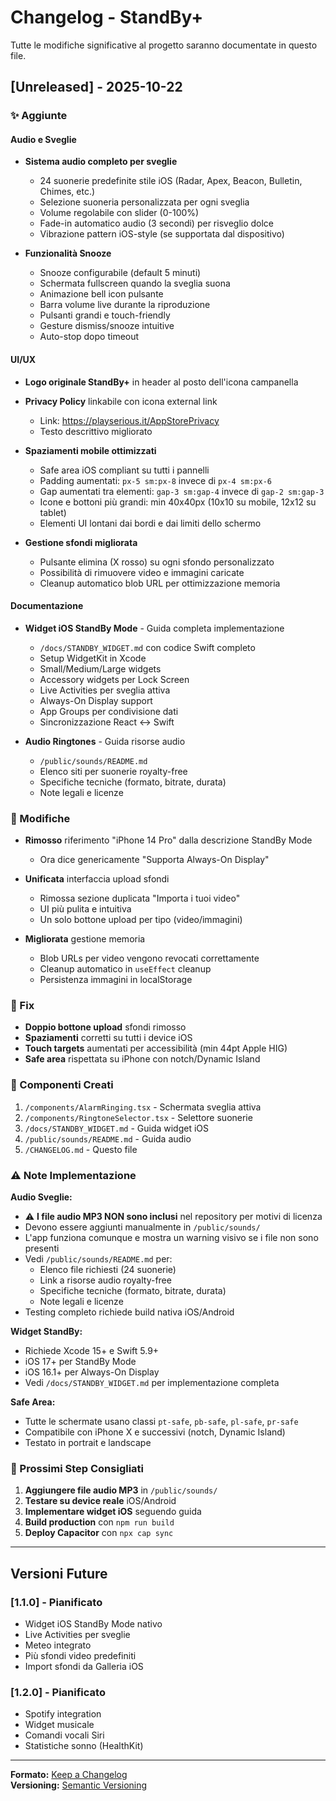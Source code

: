 # Changelog - StandBy+

Tutte le modifiche significative al progetto saranno documentate in questo file.

## [Unreleased] - 2025-10-22

### ✨ Aggiunte

#### Audio e Sveglie
- **Sistema audio completo per sveglie**
  - 24 suonerie predefinite stile iOS (Radar, Apex, Beacon, Bulletin, Chimes, etc.)
  - Selezione suoneria personalizzata per ogni sveglia
  - Volume regolabile con slider (0-100%)
  - Fade-in automatico audio (3 secondi) per risveglio dolce
  - Vibrazione pattern iOS-style (se supportata dal dispositivo)
  
- **Funzionalità Snooze**
  - Snooze configurabile (default 5 minuti)
  - Schermata fullscreen quando la sveglia suona
  - Animazione bell icon pulsante
  - Barra volume live durante la riproduzione
  - Pulsanti grandi e touch-friendly
  - Gesture dismiss/snooze intuitive
  - Auto-stop dopo timeout

#### UI/UX
- **Logo originale StandBy+** in header al posto dell'icona campanella
- **Privacy Policy** linkabile con icona external link
  - Link: https://playserious.it/AppStorePrivacy
  - Testo descrittivo migliorato
  
- **Spaziamenti mobile ottimizzati**
  - Safe area iOS compliant su tutti i pannelli
  - Padding aumentati: `px-5 sm:px-8` invece di `px-4 sm:px-6`
  - Gap aumentati tra elementi: `gap-3 sm:gap-4` invece di `gap-2 sm:gap-3`
  - Icone e bottoni più grandi: min 40x40px (10x10 su mobile, 12x12 su tablet)
  - Elementi UI lontani dai bordi e dai limiti dello schermo
  
- **Gestione sfondi migliorata**
  - Pulsante elimina (X rosso) su ogni sfondo personalizzato
  - Possibilità di rimuovere video e immagini caricate
  - Cleanup automatico blob URL per ottimizzazione memoria

#### Documentazione
- **Widget iOS StandBy Mode** - Guida completa implementazione
  - `/docs/STANDBY_WIDGET.md` con codice Swift completo
  - Setup WidgetKit in Xcode
  - Small/Medium/Large widgets
  - Accessory widgets per Lock Screen
  - Live Activities per sveglia attiva
  - Always-On Display support
  - App Groups per condivisione dati
  - Sincronizzazione React ↔ Swift
  
- **Audio Ringtones** - Guida risorse audio
  - `/public/sounds/README.md`
  - Elenco siti per suonerie royalty-free
  - Specifiche tecniche (formato, bitrate, durata)
  - Note legali e licenze

### 🔧 Modifiche

- **Rimosso** riferimento "iPhone 14 Pro" dalla descrizione StandBy Mode
  - Ora dice genericamente "Supporta Always-On Display"
  
- **Unificata** interfaccia upload sfondi
  - Rimossa sezione duplicata "Importa i tuoi video"
  - UI più pulita e intuitiva
  - Un solo bottone upload per tipo (video/immagini)

- **Migliorata** gestione memoria
  - Blob URLs per video vengono revocati correttamente
  - Cleanup automatico in `useEffect` cleanup
  - Persistenza immagini in localStorage

### 🐛 Fix

- **Doppio bottone upload** sfondi rimosso
- **Spaziamenti** corretti su tutti i device iOS
- **Touch targets** aumentati per accessibilità (min 44pt Apple HIG)
- **Safe area** rispettata su iPhone con notch/Dynamic Island

### 📱 Componenti Creati

1. `/components/AlarmRinging.tsx` - Schermata sveglia attiva
2. `/components/RingtoneSelector.tsx` - Selettore suonerie
3. `/docs/STANDBY_WIDGET.md` - Guida widget iOS
4. `/public/sounds/README.md` - Guida audio
5. `/CHANGELOG.md` - Questo file

### ⚠️ Note Implementazione

**Audio Sveglie:**
- ⚠️ **I file audio MP3 NON sono inclusi** nel repository per motivi di licenza
- Devono essere aggiunti manualmente in `/public/sounds/`
- L'app funziona comunque e mostra un warning visivo se i file non sono presenti
- Vedi `/public/sounds/README.md` per:
  - Elenco file richiesti (24 suonerie)
  - Link a risorse audio royalty-free
  - Specifiche tecniche (formato, bitrate, durata)
  - Note legali e licenze
- Testing completo richiede build nativa iOS/Android

**Widget StandBy:**
- Richiede Xcode 15+ e Swift 5.9+
- iOS 17+ per StandBy Mode
- iOS 16.1+ per Always-On Display
- Vedi `/docs/STANDBY_WIDGET.md` per implementazione completa

**Safe Area:**
- Tutte le schermate usano classi `pt-safe`, `pb-safe`, `pl-safe`, `pr-safe`
- Compatibile con iPhone X e successivi (notch, Dynamic Island)
- Testato in portrait e landscape

### 🎯 Prossimi Step Consigliati

1. **Aggiungere file audio MP3** in `/public/sounds/`
2. **Testare su device reale** iOS/Android
3. **Implementare widget iOS** seguendo guida
4. **Build production** con `npm run build`
5. **Deploy Capacitor** con `npx cap sync`

---

## Versioni Future

### [1.1.0] - Pianificato

- Widget iOS StandBy Mode nativo
- Live Activities per sveglie
- Meteo integrato
- Più sfondi video predefiniti
- Import sfondi da Galleria iOS

### [1.2.0] - Pianificato

- Spotify integration
- Widget musicale
- Comandi vocali Siri
- Statistiche sonno (HealthKit)

---

**Formato:** [Keep a Changelog](https://keepachangelog.com/)  
**Versioning:** [Semantic Versioning](https://semver.org/)
